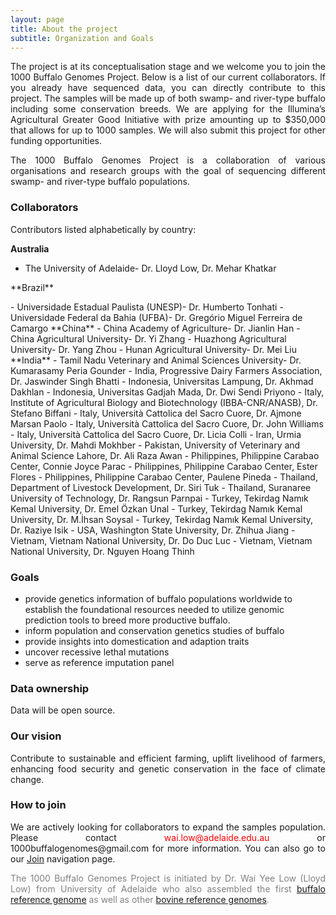 ```yaml
---
layout: page
title: About the project
subtitle: Organization and Goals
---
```


<p><div style="text-align: justify">
The project is at its conceptualisation stage and we welcome you to join the 1000 Buffalo Genomes Project. Below is a list of our current collaborators. If you already have sequenced data, you can directly contribute to this project. The samples will be made up of both swamp- and river-type buffalo including some conservation breeds. We are applying for the Illumina’s Agricultural Greater Good Initiative with prize amounting up to $350,000 that allows for up to 1000 samples. We will also submit this project for other funding opportunities.
</div></p>

<p><div style="text-align: justify">
The 1000 Buffalo Genomes Project is a collaboration of various organisations and research groups with the goal of sequencing different swamp- and river-type buffalo populations.
</div></p>

### Collaborators

Contributors listed alphabetically by country: 

**Australia**
- The University of Adelaide- Dr. Lloyd Low, Dr. Mehar Khatkar

<p>**Brazil**<p>
- Universidade Estadual Paulista (UNESP)- Dr. Humberto Tonhati
- Universidade Federal da Bahia (UFBA)- Dr. Gregório Miguel Ferreira de Camargo
**China**
- China Academy of Agriculture-  Dr. Jianlin Han
- China Agricultural University- Dr. Yi Zhang
- Huazhong Agricultural University- Dr. Yang Zhou
- Hunan Agricultural University- Dr. Mei Liu
**India**
- Tamil Nadu Veterinary and Animal Sciences University- Dr. Kumarasamy Peria Gounder
- India, Progressive Dairy Farmers Association, Dr. Jaswinder Singh Bhatti
- Indonesia, Universitas Lampung, Dr. Akhmad Dakhlan
- Indonesia, Universitas Gadjah Mada, Dr. Dwi Sendi Priyono
- Italy, Institute of Agricultural Biology and Biotechnology (IBBA-CNR/ANASB), Dr. Stefano Biffani
- Italy, Università Cattolica del Sacro Cuore, Dr. Ajmone Marsan Paolo
- Italy, Università Cattolica del Sacro Cuore, Dr. John Williams
- Italy, Università Cattolica del Sacro Cuore, Dr. Licia Colli
- Iran, Urmia University, Dr. Mahdi Mokhber
- Pakistan, University of Veterinary and Animal Science Lahore, Dr. Ali Raza Awan
- Philippines, Philippine Carabao Center, Connie Joyce Parac
- Philippines, Philippine Carabao Center, Ester Flores
- Philippines, Philippine Carabao Center, Paulene Pineda
- Thailand, Department of Livestock Development, Dr. Siri Tuk
- Thailand, Suranaree University of Technology, Dr. Rangsun Parnpai
- Turkey, Tekirdag Namık Kemal University, Dr. Emel Özkan Unal
- Turkey, Tekirdag Namık Kemal University, Dr. M.İhsan Soysal
- Turkey, Tekirdag Namık Kemal University, Dr. Raziye Isik
- USA, Washington State University, Dr. Zhihua Jiang
- Vietnam, Vietnam National University, Dr. Do Duc Luc
- Vietnam, Vietnam National University, Dr. Nguyen Hoang Thinh


### Goals

- provide genetics information of buffalo populations worldwide to establish the foundational resources needed to utilize genomic prediction tools to breed more productive buffalo.
- inform population and conservation genetics studies of buffalo
- provide insights into domestication and adaption traits
- uncover recessive lethal mutations
- serve as reference imputation panel

### Data ownership
<div style="text-align: justify">
Data will be open source.
</div>

### Our vision
<div style="text-align: justify">
Contribute to sustainable and efficient farming, uplift livelihood of farmers, enhancing food security and genetic conservation in the face of climate change.
</div>

### How to join
<div style="text-align: justify">
We are actively looking for collaborators to expand the samples population. Please contact <span style="color:red">wai.low@adelaide.edu.au</span> or 1000buffalogenomes@gmail.com for more information. You can also go to our <a href="https://1000buffalogenomes.github.io/join/">Join</a> navigation page.
</div>

<p> <div style="text-align: justify"> <span style="color:gray">
The 1000 Buffalo Genomes Project is initiated by Dr. Wai Yee Low (Lloyd Low) from University of Adelaide who also assembled the first <a href="https://www.nature.com/articles/s41467-018-08260-0">buffalo reference genome</a> as well as other <a href="https://www.nature.com/articles/s41467-020-15848-y">bovine reference genomes</a>.</span>
